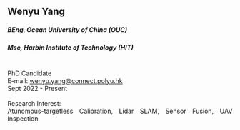 ## Wenyu Yang
##### BEng, Ocean University of China (OUC)
##### Msc, Harbin Institute of Technology (HIT)

<div align="justify">
<br/>PhD Candidate
<br/>E-mail: <a href="mailto:wenyu.yang@connect.polyu.hk">wenyu.yang@connect.polyu.hk</a>
<br/>
Sept 2022 - Present
<br/><br/>
Research Interest: <br/>
Atunomous-targetless Calibration, Lidar SLAM, Sensor Fusion, UAV Inspection
</div>
